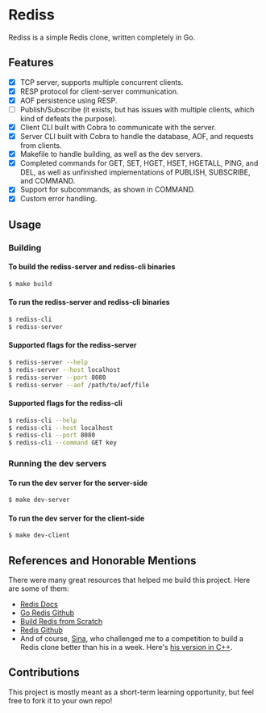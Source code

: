 # Rediss

Rediss is a simple Redis clone, written completely in Go.

## Features

- [x] TCP server, supports multiple concurrent clients.
- [x] RESP protocol for client-server communication.
- [x] AOF persistence using RESP.
- [ ] Publish/Subscribe (it exists, but has issues with multiple clients, which kind of defeats the purpose).
- [x] Client CLI built with Cobra to communicate with the server.
- [x] Server CLI built with Cobra to handle the database, AOF, and requests from clients.
- [x] Makefile to handle building, as well as the dev servers.
- [x] Completed commands for GET, SET, HGET, HSET, HGETALL, PING, and DEL, as well as unfinished implementations of PUBLISH, SUBSCRIBE, and COMMAND.
- [x] Support for subcommands, as shown in COMMAND.
- [x] Custom error handling.

## Usage

### Building

#### To build the rediss-server and rediss-cli binaries

```bash
$ make build
```

#### To run the rediss-server and rediss-cli binaries

```bash
$ rediss-cli
$ rediss-server
```

#### Supported flags for the rediss-server

```bash
$ rediss-server --help
$ redis-server --host localhost
$ rediss-server --port 8080
$ rediss-server --aof /path/to/aof/file
```

#### Supported flags for the rediss-cli

```bash
$ rediss-cli --help
$ rediss-cli --host localhost
$ rediss-cli --port 8080
$ rediss-cli --command GET key
```

### Running the dev servers

#### To run the dev server for the server-side

```bash
$ make dev-server
```

#### To run the dev server for the client-side

```bash
$ make dev-client
```

## References and Honorable Mentions

There were many great resources that helped me build this project. Here are some of them:

- [Redis Docs](https://redis.io/docs/)
- [Go Redis Github](https://github.com/redis/go-redis/)
- [Build Redis from Scratch](https://github.com/ahmedash95/build-redis-from-scratch/)
- [Redis Github](https://github.com/redis/redis/)
- And of course, [Sina](https://sina.khodaveisi.com/), who challenged me to a competition to build a Redis clone better than his in a week. Here's [his version in C++](https://github.com/sinasun/redis-from-scratch-cpp).

## Contributions

This project is mostly meant as a short-term learning opportunity, but feel free to fork it to your own repo!
